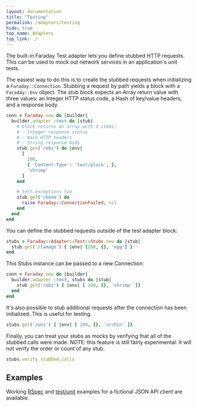 ```yaml
---
layout: documentation
title: "Testing"
permalink: /adapters/testing
hide: true
top_name: Adapters
top_link: ./
---
```


The built-in Faraday Test adapter lets you define stubbed HTTP requests. This can
be used to mock out network services in an application's unit tests.

The easiest way to do this is to create the stubbed requests when initializing
a `Faraday::Connection`. Stubbing a request by path yields a block with a
`Faraday::Env` object. The stub block expects an Array return value with three
values: an Integer HTTP status code, a Hash of key/value headers, and a
response body.

```ruby
conn = Faraday.new do |builder|
  builder.adapter :test do |stub|
    # block returns an array with 3 items:
    # - Integer response status
    # - Hash HTTP headers
    # - String response body
    stub.get('/ebi') do |env|
      [
        200,
        { 'Content-Type': 'text/plain', },
        'shrimp'
      ]
    end

    # test exceptions too
    stub.get('/boom') do
      raise Faraday::ConnectionFailed, nil
    end
  end
end
```

You can define the stubbed requests outside of the test adapter block:

```ruby
stubs = Faraday::Adapter::Test::Stubs.new do |stub|
  stub.get('/tamago') { |env| [200, {}, 'egg'] }
end
```

This Stubs instance can be passed to a new Connection:

```ruby
conn = Faraday.new do |builder|
  builder.adapter :test, stubs do |stub|
    stub.get('/ebi') { |env| [ 200, {}, 'shrimp' ]}
  end
end
```

It's also possible to stub additional requests after the connection has been
initialized. This is useful for testing.

```ruby
stubs.get('/uni') { |env| [ 200, {}, 'urchin' ]}
```

Finally, you can treat your stubs as mocks by verifying that all of the stubbed
calls were made. NOTE: this feature is still fairly experimental. It will not
verify the order or count of any stub.

```ruby
stubs.verify_stubbed_calls
```

## Examples

Working [RSpec] and [test/unit] examples for a fictional JSON API client are
available.

[RSpec]: https://github.com/lostisland/faraday/blob/master/examples/client_spec.rb
[test/unit]: https://github.com/lostisland/faraday/blob/master/examples/client_test.rb
